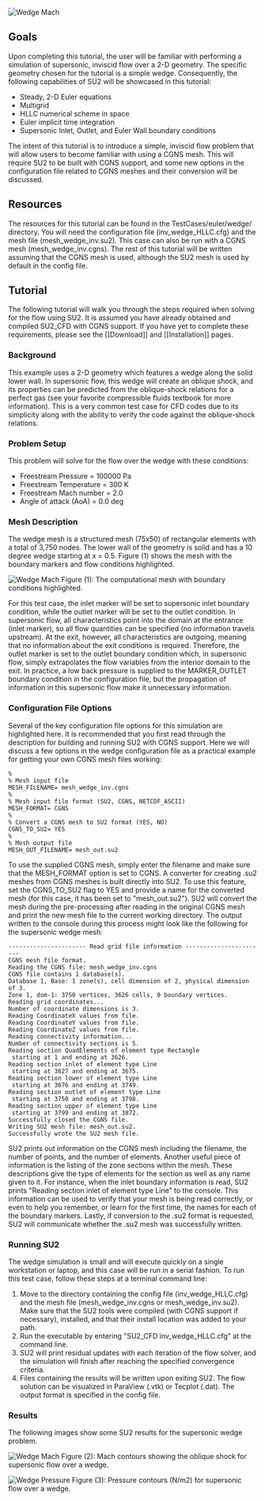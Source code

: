 ![Wedge Mach](http://su2.stanford.edu/github_wiki/wedge_mach.png)

## Goals

Upon completing this tutorial, the user will be familiar with performing a simulation of supersonic, inviscid flow over a 2-D geometry. The specific geometry chosen for the tutorial is a simple wedge. Consequently, the following capabilities of SU2 will be showcased in this tutorial:
- Steady, 2-D Euler equations 
- Multigrid
- HLLC numerical scheme in space
- Euler implicit time integration
- Supersonic Inlet, Outlet, and Euler Wall boundary conditions

The intent of this tutorial is to introduce a simple, inviscid flow problem that will allow users to become familiar with using a CGNS mesh. This will require SU2 to be built with CGNS support, and some new options in the configuration file related to CGNS meshes and their conversion will be discussed.

## Resources

The resources for this tutorial can be found in the TestCases/euler/wedge/ directory. You will need the configuration file (inv_wedge_HLLC.cfg) and the mesh file (mesh_wedge_inv.su2). This case can also be run with a CGNS mesh (mesh_wedge_inv.cgns). The rest of this tutorial will be written assuming that the CGNS mesh is used, although the SU2 mesh is used by default in the config file.

## Tutorial

The following tutorial will walk you through the steps required when solving for the flow using SU2. It is assumed you have already obtained and compiled SU2_CFD with CGNS support. If you have yet to complete these requirements, please see the [[Download]] and [[Installation]] pages.

### Background

This example uses a 2-D geometry which features a wedge along the solid lower wall. In supersonic flow, this wedge will create an oblique shock, and its properties can be predicted from the oblique-shock relations for a perfect gas (see your favorite compressible fluids textbook for more information). This is a very common test case for CFD codes due to its simplicity along with the ability to verify the code against the oblique-shock relations.

### Problem Setup

This problem will solve for the flow over the wedge with these conditions:
- Freestream Pressure = 100000 Pa
- Freestream Temperature = 300 K
- Freestream Mach number = 2.0
- Angle of attack (AoA) = 0.0 deg

### Mesh Description

The wedge mesh is a structured mesh (75x50) of rectangular elements with a total of 3,750 nodes. The lower wall of the geometry is solid and has a 10 degree wedge starting at x = 0.5. Figure (1) shows the mesh with the boundary markers and flow conditions highlighted.

![Wedge Mach](http://su2.stanford.edu/github_wiki/wedge_mesh_bcs.png)
Figure (1): The computational mesh with boundary conditions highlighted.

For this test case, the inlet marker will be set to supersonic inlet boundary condition, while the outlet marker will be set to the outlet condition. In supersonic flow, all characteristics point into the domain at the entrance (inlet marker), so all flow quantities can be specified (no information travels upstream). At the exit, however, all characteristics are outgoing, meaning that no information about the exit conditions is required. Therefore, the outlet marker is set to the outlet boundary condition which, in supersonic flow, simply extrapolates the flow variables from the interior domain to the exit. In practice, a low back pressure is supplied to the MARKER_OUTLET boundary condition in the configuration file, but the propagation of information in this supersonic flow make it unnecessary information.

### Configuration File Options

Several of the key configuration file options for this simulation are highlighted here.
It is recommended that you first read through the description for building and running SU2 with CGNS support. Here we will discuss a few options in the wedge configuration file as a practical example for getting your own CGNS mesh files working:
```
%
% Mesh input file
MESH_FILENAME= mesh_wedge_inv.cgns
%
% Mesh input file format (SU2, CGNS, NETCDF_ASCII)
MESH_FORMAT= CGNS
%
% Convert a CGNS mesh to SU2 format (YES, NO)
CGNS_TO_SU2= YES
%
% Mesh output file
MESH_OUT_FILENAME= mesh_out.su2
```
To use the supplied CGNS mesh, simply enter the filename and make sure that the MESH_FORMAT option is set to CGNS. A converter for creating .su2 meshes from CGNS meshes is built directly into SU2. To use this feature, set the CGNS_TO_SU2 flag to YES and provide a name for the converted mesh (for this case, it has been set to "mesh_out.su2"). SU2 will convert the mesh during the pre-processing after reading in the original CGNS mesh and print the new mesh file to the current working directory. The output written to the console during this process might look like the following for the supersonic wedge mesh:
```
---------------------- Read grid file information -----------------------
CGNS mesh file format.
Reading the CGNS file: mesh_wedge_inv.cgns
CGNS file contains 1 database(s).
Database 1, Base: 1 zone(s), cell dimension of 2, physical dimension of 3.
Zone 1, dom-1: 3750 vertices, 3626 cells, 0 boundary vertices.
Reading grid coordinates...
Number of coordinate dimensions is 3.
Reading CoordinateX values from file.
Reading CoordinateY values from file.
Reading CoordinateZ values from file.
Reading connectivity information...
Number of connectivity sections is 5.
Reading section QuadElements of element type Rectangle
 starting at 1 and ending at 3626.
Reading section inlet of element type Line
 starting at 3627 and ending at 3675.
Reading section lower of element type Line
 starting at 3676 and ending at 3749.
Reading section outlet of element type Line
 starting at 3750 and ending at 3798.
Reading section upper of element type Line
 starting at 3799 and ending at 3872.
Successfully closed the CGNS file.
Writing SU2 mesh file: mesh_out.su2.
Successfully wrote the SU2 mesh file.
```
SU2 prints out information on the CGNS mesh including the filename, the number of points, and the number of elements. Another useful piece of information is the listing of the zone sections within the mesh. These descriptions give the type of elements for the section as well as any name given to it. For instance, when the inlet boundary information is read, SU2 prints "Reading section inlet of element type Line" to the console. This information can be used to verify that your mesh is being read correctly, or even to help you remember, or learn for the first time, the names for each of the boundary markers. Lastly, if conversion to the .su2 format is requested, SU2 will communicate whether the .su2 mesh was successfully written.

### Running SU2

The wedge simulation is small and will execute quickly on a single workstation or laptop, and this case will be run in a serial fashion. To run this test case, follow these steps at a terminal command line:
 1. Move to the directory containing the config file (inv_wedge_HLLC.cfg) and the mesh file (mesh_wedge_inv.cgns or mesh_wedge_inv.su2). Make sure that the SU2 tools were compiled (with CGNS support if necessary), installed, and that their install location was added to your path.
 2. Run the executable by entering "SU2_CFD inv_wedge_HLLC.cfg" at the command line.
 3. SU2 will print residual updates with each iteration of the flow solver, and the simulation will finish after reaching the specified convergence criteria.
 4. Files containing the results will be written upon exiting SU2. The flow solution can be visualized in ParaView (.vtk) or Tecplot (.dat). The output format is specified in the config file.

### Results

The following images show some SU2 results for the supersonic wedge problem.

![Wedge Mach](http://su2.stanford.edu/github_wiki/wedge_mach.png)
Figure (2): Mach contours showing the oblique shock for supersonic flow over a wedge.

![Wedge Pressure](http://su2.stanford.edu/github_wiki/wedge_pressure.png)
Figure (3): Pressure contours (N/m2) for supersonic flow over a wedge.